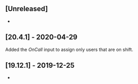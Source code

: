 ## [Unreleased]
-

## [20.4.1] - 2020-04-29
Added the *OnCall* input to assign only users that are on shift.

## [19.12.1] - 2019-12-25
-
